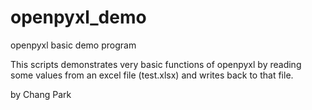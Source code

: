 # openpyxl_demo
openpyxl basic demo program

This scripts demonstrates very basic functions of openpyxl by reading some values from an excel file (test.xlsx) and writes back to that file.

by Chang Park